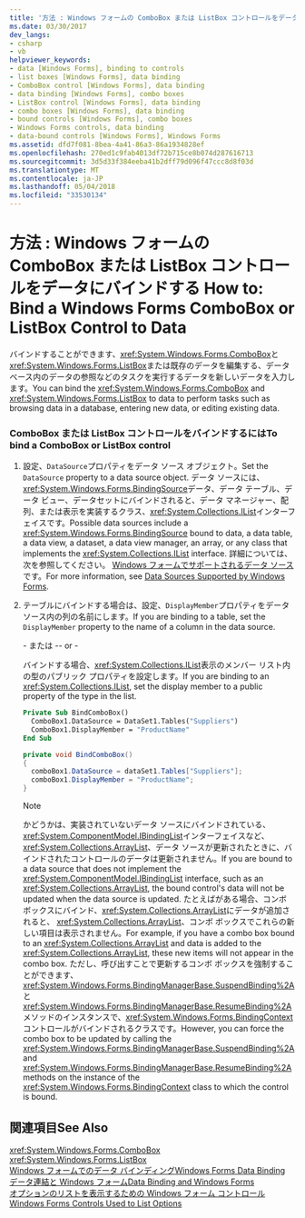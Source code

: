 ```yaml
---
title: '方法 : Windows フォームの ComboBox または ListBox コントロールをデータにバインドする '
ms.date: 03/30/2017
dev_langs:
- csharp
- vb
helpviewer_keywords:
- data [Windows Forms], binding to controls
- list boxes [Windows Forms], data binding
- ComboBox control [Windows Forms], data binding
- data binding [Windows Forms], combo boxes
- ListBox control [Windows Forms], data binding
- combo boxes [Windows Forms], data binding
- bound controls [Windows Forms], combo boxes
- Windows Forms controls, data binding
- data-bound controls [Windows Forms], Windows Forms
ms.assetid: dfd7f081-8bea-4a41-86a3-86a1934828ef
ms.openlocfilehash: 270ed1c9fab4013df72b715ce8b074d287616713
ms.sourcegitcommit: 3d5d33f384eeba41b2dff79d096f47ccc8d8f03d
ms.translationtype: MT
ms.contentlocale: ja-JP
ms.lasthandoff: 05/04/2018
ms.locfileid: "33530134"
---
```

# <a name="how-to-bind-a-windows-forms-combobox-or-listbox-control-to-data"></a><span data-ttu-id="41993-102">方法 : Windows フォームの ComboBox または ListBox コントロールをデータにバインドする </span><span class="sxs-lookup"><span data-stu-id="41993-102">How to: Bind a Windows Forms ComboBox or ListBox Control to Data</span></span>
<span data-ttu-id="41993-103">バインドすることができます、<xref:System.Windows.Forms.ComboBox>と<xref:System.Windows.Forms.ListBox>または既存のデータを編集する、データベース内のデータの参照などのタスクを実行するデータを新しいデータを入力します。</span><span class="sxs-lookup"><span data-stu-id="41993-103">You can bind the <xref:System.Windows.Forms.ComboBox> and <xref:System.Windows.Forms.ListBox> to data to perform tasks such as browsing data in a database, entering new data, or editing existing data.</span></span>  
  
### <a name="to-bind-a-combobox-or-listbox-control"></a><span data-ttu-id="41993-104">ComboBox または ListBox コントロールをバインドするには</span><span class="sxs-lookup"><span data-stu-id="41993-104">To bind a ComboBox or ListBox control</span></span>  
  
1.  <span data-ttu-id="41993-105">設定、`DataSource`プロパティをデータ ソース オブジェクト。</span><span class="sxs-lookup"><span data-stu-id="41993-105">Set the `DataSource` property to a data source object.</span></span> <span data-ttu-id="41993-106">データ ソースには、<xref:System.Windows.Forms.BindingSource>データ、データ テーブル、データ ビュー、データセットにバインドされると、データ マネージャー、配列、または表示を実装するクラス、<xref:System.Collections.IList>インターフェイスです。</span><span class="sxs-lookup"><span data-stu-id="41993-106">Possible data sources include a <xref:System.Windows.Forms.BindingSource> bound to data, a data table, a data view, a dataset, a data view manager, an array, or any class that implements the <xref:System.Collections.IList> interface.</span></span> <span data-ttu-id="41993-107">詳細については、次を参照してください。 [Windows フォームでサポートされるデータ ソース](../../../../docs/framework/winforms/data-sources-supported-by-windows-forms.md)です。</span><span class="sxs-lookup"><span data-stu-id="41993-107">For more information, see [Data Sources Supported by Windows Forms](../../../../docs/framework/winforms/data-sources-supported-by-windows-forms.md).</span></span>  
  
2.  <span data-ttu-id="41993-108">テーブルにバインドする場合は、設定、`DisplayMember`プロパティをデータ ソース内の列の名前にします。</span><span class="sxs-lookup"><span data-stu-id="41993-108">If you are binding to a table, set the `DisplayMember` property to the name of a column in the data source.</span></span>  
  
     <span data-ttu-id="41993-109">\- または -</span><span class="sxs-lookup"><span data-stu-id="41993-109">\- or -</span></span>  
  
     <span data-ttu-id="41993-110">バインドする場合、<xref:System.Collections.IList>表示のメンバー リスト内の型のパブリック プロパティを設定します。</span><span class="sxs-lookup"><span data-stu-id="41993-110">If you are binding to an <xref:System.Collections.IList>, set the display member to a public property of the type in the list.</span></span>  
  
    ```vb  
    Private Sub BindComboBox()  
      ComboBox1.DataSource = DataSet1.Tables("Suppliers")  
      ComboBox1.DisplayMember = "ProductName"  
    End Sub  
    ```  
  
    ```csharp  
    private void BindComboBox()  
    {  
      comboBox1.DataSource = dataSet1.Tables["Suppliers"];  
      comboBox1.DisplayMember = "ProductName";  
    }  
    ```  
  
    > [!NOTE]
    >  <span data-ttu-id="41993-111">かどうかは、実装されていないデータ ソースにバインドされている、<xref:System.ComponentModel.IBindingList>インターフェイスなど、 <xref:System.Collections.ArrayList>、データ ソースが更新されたときに、バインドされたコントロールのデータは更新されません。</span><span class="sxs-lookup"><span data-stu-id="41993-111">If you are bound to a data source that does not implement the <xref:System.ComponentModel.IBindingList> interface, such as an <xref:System.Collections.ArrayList>, the bound control's data will not be updated when the data source is updated.</span></span> <span data-ttu-id="41993-112">たとえばがある場合、コンボ ボックスにバインド、<xref:System.Collections.ArrayList>にデータが追加されると、 <xref:System.Collections.ArrayList>、コンボ ボックスでこれらの新しい項目は表示されません。</span><span class="sxs-lookup"><span data-stu-id="41993-112">For example, if you have a combo box bound to an <xref:System.Collections.ArrayList> and data is added to the <xref:System.Collections.ArrayList>, these new items will not appear in the combo box.</span></span> <span data-ttu-id="41993-113">ただし、呼び出すことで更新するコンボ ボックスを強制することができます、<xref:System.Windows.Forms.BindingManagerBase.SuspendBinding%2A>と<xref:System.Windows.Forms.BindingManagerBase.ResumeBinding%2A>メソッドのインスタンスで、<xref:System.Windows.Forms.BindingContext>コントロールがバインドされるクラスです。</span><span class="sxs-lookup"><span data-stu-id="41993-113">However, you can force the combo box to be updated by calling the <xref:System.Windows.Forms.BindingManagerBase.SuspendBinding%2A> and <xref:System.Windows.Forms.BindingManagerBase.ResumeBinding%2A> methods on the instance of the <xref:System.Windows.Forms.BindingContext> class to which the control is bound.</span></span>  
  
## <a name="see-also"></a><span data-ttu-id="41993-114">関連項目</span><span class="sxs-lookup"><span data-stu-id="41993-114">See Also</span></span>  
 <xref:System.Windows.Forms.ComboBox>  
 <xref:System.Windows.Forms.ListBox>  
 [<span data-ttu-id="41993-115">Windows フォームでのデータ バインディング</span><span class="sxs-lookup"><span data-stu-id="41993-115">Windows Forms Data Binding</span></span>](../../../../docs/framework/winforms/windows-forms-data-binding.md)  
 [<span data-ttu-id="41993-116">データ連結と Windows フォーム</span><span class="sxs-lookup"><span data-stu-id="41993-116">Data Binding and Windows Forms</span></span>](../../../../docs/framework/winforms/data-binding-and-windows-forms.md)  
 [<span data-ttu-id="41993-117">オプションのリストを表示するための Windows フォーム コントロール</span><span class="sxs-lookup"><span data-stu-id="41993-117">Windows Forms Controls Used to List Options</span></span>](../../../../docs/framework/winforms/controls/windows-forms-controls-used-to-list-options.md)
